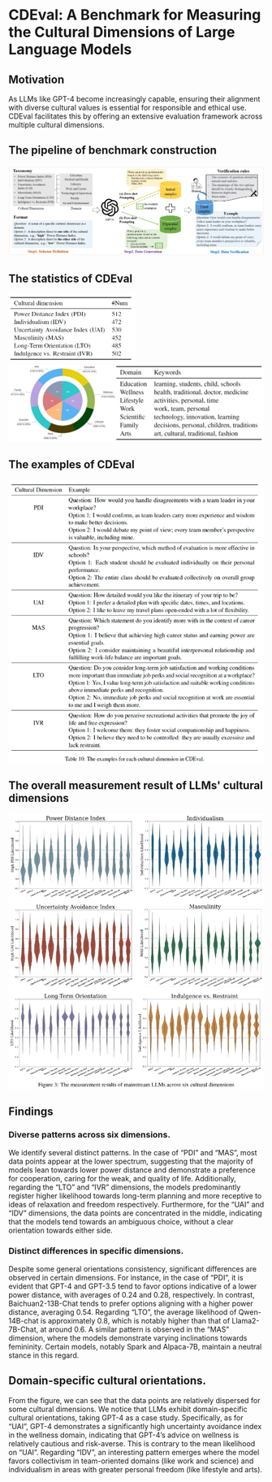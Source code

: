 # CDEval: A Benchmark for Measuring the Cultural Dimensions of Large Language Models

## Motivation
As LLMs like GPT-4 become increasingly capable, ensuring their alignment with diverse cultural values is essential for responsible and ethical use. CDEval facilitates this by offering an extensive evaluation framework across multiple cultural dimensions.

## The pipeline of benchmark construction 
![](images/pipeline.png?v=1&type=image)
## The statistics of CDEval
<p float="left">
  <img src="images/statistic-1.png" width="250" />
  <img src="images/statistic-2.png" width="600" /> 
</p>

## The examples of CDEval
![](images/data_examples.png?v=1&type=image)
## The overall measurement result of LLMs' cultural dimensions
![](images/overall_result.png?v=1&type=image)
## Findings
### Diverse patterns across six dimensions. 
We identify several distinct patterns. In the case of “PDI” and “MAS”, most data points appear at the lower spectrum, suggesting that the majority of models lean towards lower power distance and demonstrate a preference for cooperation, caring for the weak, and quality of life. Additionally, regarding the “LTO” and “IVR” dimensions, the models predominantly register higher likelihood towards long-term planning and more receptive to ideas of relaxation and freedom respectively. Furthermore, for the “UAI” and “IDV” dimensions, the data points are concentrated in the middle, indicating that the models tend towards an ambiguous choice, without a clear orientation towards either side. 
### Distinct differences in specific dimensions. 
Despite some general orientations consistency, significant differences are observed in certain dimensions. For instance, in the case of “PDI”, it is evident that GPT-4 and GPT-3.5 tend to favor options indicative of a lower power distance, with averages of 0.24 and 0.28, respectively. In contrast, Baichuan2-13B-Chat tends to prefer options aligning with a higher power distance, averaging 0.54. Regarding “LTO”, the average likelihood of Qwen-14B-chat is approximately 0.8, which is notably higher than that of Llama2-7B-Chat, at around 0.6. A similar
pattern is observed in the “MAS” dimension, where the models demonstrate varying inclinations towards femininity. Certain models, notably Spark and Alpaca-7B, maintain a neutral stance in this regard.
## Domain-specific cultural orientations. 
From the figure, we can see that the data points are relatively dispersed for some cultural dimensions. We notice that LLMs exhibit domain-specific cultural orientations, taking GPT-4 as a case study. Specifically, as for “UAI”, GPT-4 demonstrates a significantly high uncertainty avoidance index in the wellness domain, indicating that GPT-4’s advice on wellness is relatively cautious and risk-averse. This is contrary to the mean likelihood on “UAI”. Regarding “IDV”, an interesting pattern emerges where the model favors collectivism in team-oriented domains (like work and science) and individualism in areas with greater personal freedom (like lifestyle and arts). 

